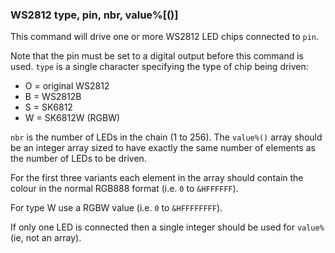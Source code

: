### WS2812 type, pin, nbr, value%[()]

This command will drive one or more WS2812 LED chips connected to `pin`. 

Note that the pin must be set to a digital output before this command is used. `type` is a single character specifying the type of chip being driven: 
* O = original WS2812 
* B = WS2812B 
* S = SK6812
* W = SK6812W (RGBW)

`nbr` is the number of LEDs in the chain (1 to 256). The `value%()` array should be an integer array sized to have exactly the same number of elements as the number of LEDs to be driven.

For the first three variants each element in the array should contain the colour in the normal RGB888 format (i.e. `0` to `&HFFFFFF`).

For type W use a RGBW value (i.e. `0` to `&HFFFFFFFF`). 

If only one LED is connected then a single integer should be used for `value%` (ie, not an array).